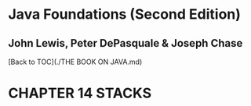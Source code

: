 # **Java Foundations (Second Edition)**
## John Lewis, Peter DePasquale & Joseph Chase

[Back to TOC](./THE BOOK ON JAVA.md)

# CHAPTER 14 STACKS